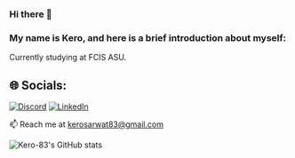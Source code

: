 ### Hi there 👋
<h3>My name is Kero, and here is a brief introduction about myself:</h3>
Currently studying at FCIS ASU.<br>

## 🌐 Socials:

[![Discord](https://img.shields.io/badge/Discord-%237289DA.svg?logo=discord&logoColor=white)](https://discordapp.com/users/474334372867211264) [![LinkedIn](https://img.shields.io/badge/LinkedIn-%230077B5.svg?logo=linkedin&logoColor=white)](https://linkedin.com/in/kerolos-sarwat-fawzy-161393270)

📫 Reach me at kerosarwat83@gmail.com

<!-- ![Kero-83's GitHub stats](https://github-readme-stats.vercel.app/api?username=Kero-83&show=reviews,discussions_started,discussions_answered,prs_merged,prs_merged_percentage&show_icons=true&theme=tokyonight) -->
![Kero-83's GitHub stats](https://github-readme-stats.vercel.app/api?username=Kero-83&show_icons=true&theme=tokyonight) 

<!--
**Kero-83/Kero-83** is a ✨ _special_ ✨ repository because its `README.md` (this file) appears on your GitHub profile.

Here are some ideas to get you started:

- 🔭 I’m currently working on ...
- 🌱 I’m currently learning ...
- 👯 I’m looking to collaborate on ...
- 🤔 I’m looking for help with ...
- 💬 Ask me about ...
- 📫 How to reach me: ...
- 😄 Pronouns: ...
- ⚡ Fun fact: ...
-->
